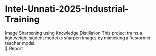 # Intel-Unnati-2025-Industrial-Training


Image Sharpening using Knowledge Distillation
This project trains a lightweight student model to sharpen images by mimicking a Restormer teacher model.  
📄 Report
 
